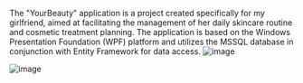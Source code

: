 The "YourBeauty" application is a project created specifically for my girlfriend, aimed at facilitating the management of her daily skincare routine and cosmetic treatment planning. The application is based on the Windows Presentation Foundation (WPF) platform and utilizes the MSSQL database in conjunction with Entity Framework for data access.
![image](https://github.com/JakubSencio/YourBeauty/assets/116436495/3ca098eb-fb85-44f9-80b3-08b53116b353)

![image](https://github.com/JakubSencio/YourBeauty/assets/116436495/5c5721d3-55e8-43f8-8ab4-73b881610787)
